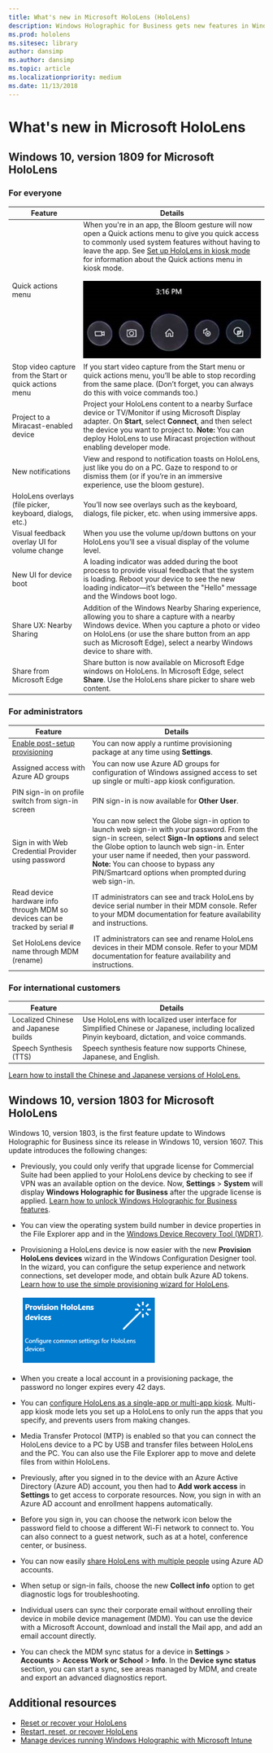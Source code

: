 ```yaml
---
title: What's new in Microsoft HoloLens (HoloLens)
description: Windows Holographic for Business gets new features in Windows 10, version 1809.
ms.prod: hololens
ms.sitesec: library
author: dansimp
ms.author: dansimp
ms.topic: article
ms.localizationpriority: medium
ms.date: 11/13/2018
---
```


# What's new in Microsoft HoloLens

## Windows 10, version 1809 for Microsoft HoloLens

### For everyone 
 
Feature | Details   
--- | --- 
Quick actions menu | When you're in an app, the Bloom gesture will now open a Quick actions menu to give you quick access to commonly used system features without having to leave the app. See [Set up HoloLens in kiosk mode](hololens-kiosk.md) for information about the Quick actions menu in kiosk mode.<br><br>![sample of the Quick actions menu](images/minimenu.png)
Stop video capture from the Start or quick actions menu | If you start video capture from the Start menu or quick actions menu, you’ll be able to stop recording from the same place. (Don’t forget, you can always do this with voice commands too.) 
Project to a Miracast-enabled device | Project your HoloLens content to a nearby Surface device or TV/Monitor if using Microsoft Display adapter.  On **Start**, select **Connect**, and then select the device you want to project to. **Note:** You can deploy HoloLens to use Miracast projection without enabling developer mode.
New notifications | View and respond to notification toasts on HoloLens, just like you do on a PC. Gaze to respond to or dismiss them (or if you’re in an immersive experience, use the bloom gesture).  
HoloLens overlays (file picker, keyboard, dialogs, etc.) | You’ll now see overlays such as the keyboard, dialogs, file picker, etc. when using immersive apps.  
Visual feedback overlay UI for volume change | When you use the volume up/down buttons on your HoloLens you’ll see a visual display of the volume level. 
New UI for device boot | A loading indicator was added during the boot process to provide visual feedback that the system is loading. Reboot your device to see the new loading indicator—it’s between the "Hello" message and the Windows boot logo. 
Share UX: Nearby Sharing | Addition of the Windows Nearby Sharing experience, allowing you to share a capture with a nearby Windows device. When you capture a photo or video on HoloLens (or use the share button from an app such as Microsoft Edge), select a nearby Windows device to share with. 
Share from Microsoft Edge | Share button is now available on Microsoft Edge windows on HoloLens. In Microsoft Edge, select **Share**. Use the HoloLens share picker to share web content. 



### For administrators 


Feature | Details  
--- | --- 
[Enable post-setup provisioning](hololens-provisioning.md) | You can now apply a runtime provisioning package at any time using **Settings**.   
Assigned access with Azure AD groups | You can now use Azure AD groups for configuration of Windows assigned access to set up single or multi-app kiosk configuration.  
PIN sign-in on profile switch from sign-in screen  | PIN sign-in is now available for **Other User**.  | When signing in as **Other User**, the PIN option is now available under **Sign-In options**. 
Sign in with Web Credential Provider using password | You can now select the Globe sign-in option to launch web sign-in with your password. From the sign-in screen, select **Sign-In options** and select the Globe option to launch web sign-in. Enter your user name if needed, then your password. <br>**Note:** You can choose to bypass any PIN/Smartcard options when prompted during web sign-in.  
Read device hardware info through MDM so devices can be tracked by serial # | IT administrators can see and track HoloLens by device serial number in their MDM console. Refer to your MDM documentation for feature availability and instructions. 
Set HoloLens device name through MDM (rename) |  IT administrators can see and rename HoloLens devices in their MDM console. Refer to your MDM documentation for feature availability and instructions. 

### For international customers 
 

Feature | Details  
--- | --- 
Localized Chinese and Japanese builds | Use HoloLens with localized user interface for Simplified Chinese or Japanese, including localized Pinyin keyboard, dictation, and voice commands.  
Speech Synthesis (TTS) | Speech synthesis feature now supports Chinese, Japanese, and English. 

[Learn how to install the Chinese and Japanese versions of HoloLens.](hololens-install-localized.md) 

    

## Windows 10, version 1803 for Microsoft HoloLens

Windows 10, version 1803, is the first feature update to Windows Holographic for Business since its release in Windows 10, version 1607. This update introduces the following changes:

- Previously, you could only verify that upgrade license for Commercial Suite had been applied to your HoloLens device by checking to see if VPN was an available option on the device. Now, **Settings** > **System** will display **Windows Holographic for Business** after the upgrade license is applied. [Learn how to unlock Windows Holographic for Business features](hololens-upgrade-enterprise.md). 

- You can view the operating system build number in device properties in the File Explorer app and in the [Windows Device Recovery Tool (WDRT)](https://support.microsoft.com/help/12379/windows-10-mobile-device-recovery-tool-faq).
    
- Provisioning a HoloLens device is now easier with the new **Provision HoloLens devices** wizard in the Windows Configuration Designer tool. In the wizard, you can configure the setup experience and network connections, set developer mode, and obtain bulk Azure AD tokens. [Learn how to use the simple provisioning wizard for HoloLens](hololens-provisioning.md#wizard).

    ![Provisioning HoloLens devices](images/provision-hololens-devices.png)

- When you create a local account in a provisioning package, the password no longer expires every 42 days.

- You can [configure HoloLens as a single-app or multi-app kiosk](hololens-kiosk.md). Multi-app kiosk mode lets you set up a HoloLens to only run the apps that you specify, and prevents users from making changes.

- Media Transfer Protocol (MTP) is enabled so that you can connect the HoloLens device to a PC by USB and transfer files between HoloLens and the PC. You can also use the File Explorer app to move and delete files from within HoloLens.

- Previously, after you signed in to the device with an Azure Active Directory (Azure AD) account, you then had to **Add work access** in **Settings** to get access to corporate resources. Now, you sign in with an Azure AD account and enrollment happens automatically. 

- Before you sign in, you can choose the network icon below the password field to choose a different Wi-Fi network to connect to. You can also connect to a guest network, such as at a hotel, conference center, or business. 

- You can now easily [share HoloLens with multiple people](hololens-multiple-users.md) using Azure AD accounts.

- When setup or  sign-in fails, choose the new **Collect info** option to get diagnostic logs for troubleshooting.

- Individual users can sync their corporate email without enrolling their device in mobile device management (MDM). You can use the device with a Microsoft Account, download and install the Mail app, and add an email account directly.

- You can check the MDM sync status for a device in **Settings** > **Accounts** > **Access Work or School** > **Info**. In the **Device sync status** section, you can start a sync, see areas managed by MDM, and create and export an advanced diagnostics report.





## Additional resources

- [Reset or recover your HoloLens](https://developer.microsoft.com/windows/mixed-reality/reset_or_recover_your_hololens)
- [Restart, reset, or recover HoloLens](https://support.microsoft.com/help/13452/hololens-restart-reset-or-recover-hololens)
- [Manage devices running Windows Holographic with Microsoft Intune](https://docs.microsoft.com/intune/windows-holographic-for-business)

